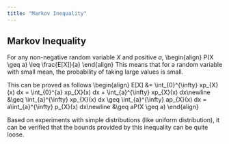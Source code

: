 ```yaml
---
title: "Markov Inequality"
---
```


## Markov Inequality

For any non-negative random variable $X$ and positive $a$,
\begin{align}
        P(X \geq a) \leq \frac{E[X]}{a}
    \end{align}
This means that for a random variable with small mean, the probability of taking large values is small.


This can be proved as follows
\begin{align}
        E[X] &= \int_{0}^{\infty} xp_{X}(x) dx = \int_{0}^{a} xp_{X}(x) dx + \int_{a}^{\infty} xp_{X}(x) dx\newline
        &\geq \int_{a}^{\infty} xp_{X}(x) dx \geq \int_{a}^{\infty} ap_{X}(x) dx = a\int_{a}^{\infty} p_{X}(x) dx\newline
        &\geq aP(X \geq a)
    \end{align}

Based on experiments with simple distributions (like uniform distribution), it can be verified that the bounds provided by this inequality can be quite loose.
